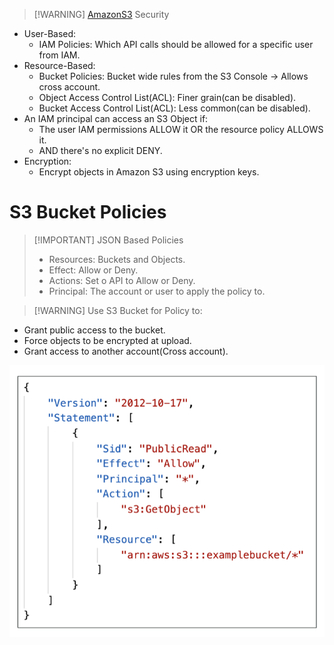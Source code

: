 
> [!WARNING] [AmazonS3](AWS/Cloud%20Practitioner%20(CLF-C02)/05-Storage%20and%20Databases/01-Amazon%20Simple%20Storage%20Service(S3).md) Security
- User-Based:
	- IAM Policies: Which API calls should be allowed for a specific user from IAM.
- Resource-Based:
	- Bucket Policies: Bucket wide rules from the S3 Console -> Allows cross account.
	- Object Access Control List(ACL): Finer grain(can be disabled).
	- Bucket Access Control List(ACL): Less common(can be disabled).
- An IAM principal can access an S3 Object if:
	- The user IAM permissions ALLOW it OR the resource policy ALLOWS it.
	- AND there's no explicit DENY.
- Encryption: 
	- Encrypt objects in Amazon S3 using encryption keys.

# S3 Bucket Policies

> [!IMPORTANT] JSON Based Policies
> - Resources: Buckets and Objects.
> - Effect: Allow or Deny.
> - Actions: Set o API to Allow or Deny.
> - Principal: The account or user to apply the policy to.


> [!WARNING] Use S3 Bucket for Policy to:
- Grant public access to the bucket.
- Force objects to be encrypted at upload.
- Grant access to another account(Cross account).

![](AWS/AWS%20Solutions%20Architect%20Associate%20Certification%20SAA-C03/img/Pasted%20image%2020241203100557.png)